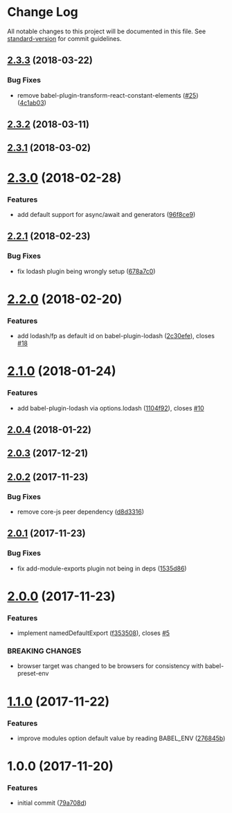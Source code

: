 # Change Log

All notable changes to this project will be documented in this file. See [standard-version](https://github.com/conventional-changelog/standard-version) for commit guidelines.

<a name="2.3.3"></a>
## [2.3.3](https://github.com/moxystudio/babel-preset-moxy/compare/v2.3.2...v2.3.3) (2018-03-22)


### Bug Fixes

* remove babel-plugin-transform-react-constant-elements ([#25](https://github.com/moxystudio/babel-preset-moxy/issues/25)) ([4c1ab03](https://github.com/moxystudio/babel-preset-moxy/commit/4c1ab03))



<a name="2.3.2"></a>
## [2.3.2](https://github.com/moxystudio/babel-preset-moxy/compare/v2.3.1...v2.3.2) (2018-03-11)



<a name="2.3.1"></a>
## [2.3.1](https://github.com/moxystudio/babel-preset-moxy/compare/v2.3.0...v2.3.1) (2018-03-02)



<a name="2.3.0"></a>
# [2.3.0](https://github.com/moxystudio/babel-preset-moxy/compare/v2.2.1...v2.3.0) (2018-02-28)


### Features

* add default support for async/await and generators ([96f8ce9](https://github.com/moxystudio/babel-preset-moxy/commit/96f8ce9))



<a name="2.2.1"></a>
## [2.2.1](https://github.com/moxystudio/babel-preset-moxy/compare/v2.2.0...v2.2.1) (2018-02-23)


### Bug Fixes

* fix lodash plugin being wrongly setup ([678a7c0](https://github.com/moxystudio/babel-preset-moxy/commit/678a7c0))



<a name="2.2.0"></a>
# [2.2.0](https://github.com/moxystudio/babel-preset-moxy/compare/v2.1.0...v2.2.0) (2018-02-20)


### Features

* add lodash/fp as default id on babel-plugin-lodash ([2c30efe](https://github.com/moxystudio/babel-preset-moxy/commit/2c30efe)), closes [#18](https://github.com/moxystudio/babel-preset-moxy/issues/18)



<a name="2.1.0"></a>
# [2.1.0](https://github.com/moxystudio/babel-preset-moxy/compare/v2.0.4...v2.1.0) (2018-01-24)


### Features

* add babel-plugin-lodash via options.lodash ([1104f92](https://github.com/moxystudio/babel-preset-moxy/commit/1104f92)), closes [#10](https://github.com/moxystudio/babel-preset-moxy/issues/10)



<a name="2.0.4"></a>
## [2.0.4](https://github.com/moxystudio/babel-preset-moxy/compare/v2.0.3...v2.0.4) (2018-01-22)



<a name="2.0.3"></a>
## [2.0.3](https://github.com/moxystudio/babel-preset-moxy/compare/v2.0.2...v2.0.3) (2017-12-21)



<a name="2.0.2"></a>
## [2.0.2](https://github.com/moxystudio/babel-preset-moxy/compare/v2.0.1...v2.0.2) (2017-11-23)


### Bug Fixes

* remove core-js peer dependency ([d8d3316](https://github.com/moxystudio/babel-preset-moxy/commit/d8d3316))



<a name="2.0.1"></a>
## [2.0.1](https://github.com/moxystudio/babel-preset-moxy/compare/v2.0.0...v2.0.1) (2017-11-23)


### Bug Fixes

* fix add-module-exports plugin not being in deps ([1535d86](https://github.com/moxystudio/babel-preset-moxy/commit/1535d86))



<a name="2.0.0"></a>
# [2.0.0](https://github.com/moxystudio/babel-preset-moxy/compare/v1.1.0...v2.0.0) (2017-11-23)


### Features

* implement namedDefaultExport ([f353508](https://github.com/moxystudio/babel-preset-moxy/commit/f353508)), closes [#5](https://github.com/moxystudio/babel-preset-moxy/issues/5)


### BREAKING CHANGES

* browser target was changed to be browsers for consistency with babel-preset-env



<a name="1.1.0"></a>
# [1.1.0](https://github.com/moxystudio/babel-preset-moxy/compare/v1.0.0...v1.1.0) (2017-11-22)


### Features

* improve modules option default value by reading BABEL_ENV ([276845b](https://github.com/moxystudio/babel-preset-moxy/commit/276845b))



<a name="1.0.0"></a>
# 1.0.0 (2017-11-20)


### Features

* initial commit ([79a708d](https://github.com/moxystudio/babel-preset-moxy/commit/79a708d))
